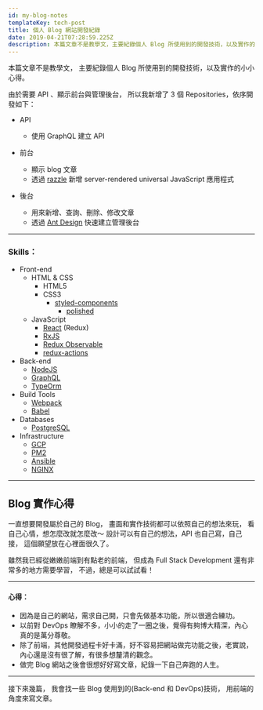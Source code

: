 ```yaml
---
id: my-blog-notes
templateKey: tech-post
title: 個人 Blog 網站開發紀錄
date: 2019-04-21T07:28:59.225Z
description: 本篇文章不是教學文，主要紀錄個人 Blog 所使用到的開發技術，以及實作的小小心得。
---
```

本篇文章不是教學文，
主要紀錄個人 Blog 所使用到的開發技術，以及實作的小小心得。

由於需要 API 、顯示前台與管理後台，
所以我新增了 3 個 Repositories，依序開發如下：

* API
  * 使用 GraphQL 建立 API

* 前台
  * 顯示 blog 文章
  * 透過 [razzle](https://github.com/jaredpalmer/razzle) 新增 server-rendered universal JavaScript 應用程式
* 後台
  * 用來新增、查詢、刪除、修改文章
  * 透過 [Ant Design](https://ant.design/) 快速建立管理後台

---

### Skills：

- Front-end
    - HTML & CSS
        - HTML5
        - CSS3
          - [styled-components](https://www.styled-components.com/)
            - [polished ](https://polished.js.org/docs/)
    - JavaScript
        - [React](https://reactjs.org/) (Redux)
        - [RxJS](http://reactivex.io/)
        - [Redux Observable](https://github.com/redux-observable/redux-observable)
        - [redux-actions](https://github.com/redux-utilities/redux-actions)
- Back-end
  - [NodeJS](https://nodejs.org/)
  - [GraphQL](https://graphql.org/)
  - [TypeOrm](http://typeorm.io/)
- Build Tools
    - [Webpack](https://webpack.js.org/)
    - [Babel](https://babeljs.io/)
- Databases
    - [PostgreSQL](https://www.postgresql.org/)
- Infrastructure
    - [GCP](https://cloud.google.com/)
    - [PM2](https://github.com/Unitech/pm2)
    - [Ansible](https://github.com/ansible/ansible)
    - [NGINX](https://github.com/nginx/nginx)


***

## Blog 實作心得

一直想要開發屬於自己的 Blog，
畫面和實作技術都可以依照自己的想法來玩，
看自己心情，想怎麼改就怎麼改～
設計可以有自己的想法，API 也自己寫，自己接，
這個願望放在心裡面很久了。

雖然我已經從嫩嫩前端到有點老的前端，
但成為 Full Stack Development 還有非常多的地方需要學習，
不過，總是可以試試看！

***

#### 心得：

* 因為是自己的網站，需求自己開，只會先做基本功能，所以很適合練功。
* 以前對 DevOps 瞭解不多，小小的走了一圈之後，覺得有夠博大精深，內心真的是萬分尊敬。
* 除了前端，其他開發過程卡好卡滿，好不容易把網站做完功能之後，老實說，內心還是沒有很了解，有很多想釐清的觀念。
* 做完 Blog 網站之後會很想好好寫文章，紀錄一下自己奔跑的人生。

***

接下來幾篇，
我會找一些 Blog 使用到的(Back-end 和 DevOps)技術，
用前端的角度來寫文章。
